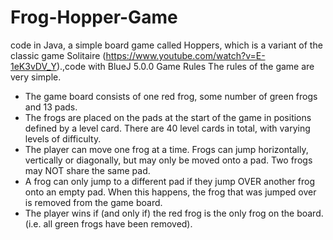 # Frog-Hopper-Game
code in Java, a simple board game called Hoppers, which is a variant of the classic game Solitaire (https://www.youtube.com/watch?v=E-1eK3vDV_Y).,code with BlueJ 5.0.0
Game Rules
The rules of the game are very simple.
- The game board consists of one red frog, some number of green frogs and 13 pads.
- The frogs are placed on the pads at the start of the game in positions defined by a level card.
There are 40 level cards in total, with varying levels of difficulty.
- The player can move one frog at a time. Frogs can jump horizontally, vertically or diagonally,
but may only be moved onto a pad. Two frogs may NOT share the same pad.
- A frog can only jump to a different pad if they jump OVER another frog onto an empty pad.
When this happens, the frog that was jumped over is removed from the game board.
- The player wins if (and only if) the red frog is the only frog on the board. (i.e. all green frogs
have been removed).
